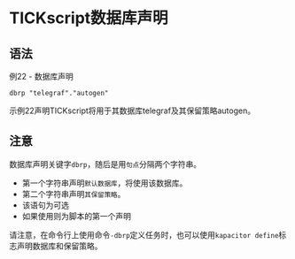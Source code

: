 # TICKscript数据库声明

## 语法

例22 - 数据库声明

```
dbrp "telegraf"."autogen"
```

示例22声明TICKscript将用于其数据库telegraf及其保留策略autogen。

## 注意

数据库声明关键字`dbrp`，随后是用`句点`分隔两个字符串。

* 第一个字符串声明`默认数据库`，将使用该数据库。
* 第二个字符串声明`其保留策略`。
* 该语句为可选
* 如果使用则为脚本的第一个声明

请注意，在命令行上使用命令`-dbrp`定义任务时，也可以使用`kapacitor define`标志声明数据库和保留策略。
